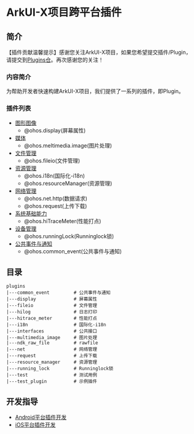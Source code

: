 # ArkUI-X项目跨平台插件

## 简介
【插件贡献温馨提示】感谢您关注ArkUI-X项目，如果您希望提交插件/Plugin，请提交到[Plugins仓](https://gitee.com/arkui-x/plugins)。再次感谢您的关注！

### 内容简介
为帮助开发者快速构建ArkUI-X项目，我们提供了一系列的插件，即Plugin。

### 插件列表
- [图形图像](./introduction-to-plugin-related-libraries.md#图形图像)
  - @ohos.display(屏幕属性)
- [媒体](./introduction-to-plugin-related-libraries.md#媒体)
  - @ohos.meltimedia.image(图片处理)
- [文件管理](./introduction-to-plugin-related-libraries.md#文件管理)
  - @ohos.fileio(文件管理)
- [资源管理](./introduction-to-plugin-related-libraries.md#资源管理)
  - @ohos.i18n(国际化-i18n)
  - @ohos.resourceManager(资源管理)
- [网络管理](./introduction-to-plugin-related-libraries.md#网络管理)
  - @ohos.net.http(数据请求)
  - @ohos.request(上传下载)
- [系统基础能力](./introduction-to-plugin-related-libraries.md#系统基础能力)
  - @ohos.hiTraceMeter(性能打点)
- [设备管理](./introduction-to-plugin-related-libraries.md#设备管理)
  - @ohos.runningLock(Runninglock锁)
- [公共事件与通知](./introduction-to-plugin-related-libraries.md#公共事件与通知)
  - @ohos.common_event(公共事件与通知)

## 目录
```
plugins
|---common_event         # 公共事件与通知
|---display              # 屏幕属性
|---fileio               # 文件管理
|---hilog                # 日志打印
|---hitrace_meter        # 性能打点
|---i18n                 # 国际化-i18n
|---interfaces           # 公共接口
|---multimedia_image     # 图片处理
|---ndk_raw_file         # rawfile
|---net                  # 网络管理
|---request              # 上传下载
|---resource_manager     # 资源管理
|---running_lock         # Runninglock锁
|---test                 # 测试用例
|---test_plugin          # 示例插件
```

## 开发指导
- [Android平台插件开发](https://gitee.com/arkui-x/docs/blob/master/zh-cn/contribute/tutorial/how-to-use-napi-on-Android.md)
- [iOS平台插件开发](https://gitee.com/arkui-x/docs/blob/master/zh-cn/contribute/tutorial/how-to-use-napi-on-iOS.md)
